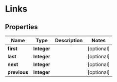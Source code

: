 
# Links

## Properties
Name | Type | Description | Notes
------------ | ------------- | ------------- | -------------
**first** | **Integer** |  |  [optional]
**last** | **Integer** |  |  [optional]
**next** | **Integer** |  |  [optional]
**previous** | **Integer** |  |  [optional]



